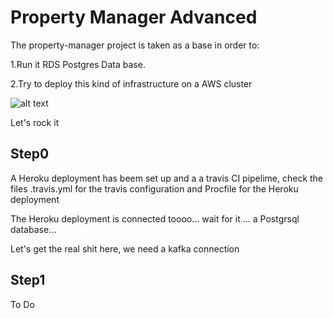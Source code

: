 # Property Manager Advanced 

The property-manager project is taken as a base in order to: 


1.Run it  RDS Postgres Data base.

2.Try to deploy this kind of infrastructure on a AWS cluster

![alt text](https://www.confluent.io/wp-content/uploads/2016/08/slide-42b-4-3.png)

Let's rock it

## Step0 

A Heroku deployment has beem set up and a a travis CI pipelime, check the files .travis.yml for the travis configuration and Procfile for the Heroku deployment 

The Heroku deployment is connected toooo... wait for it ... a Postgrsql database... 

Let's get the real shit here, we need a kafka connection 

## Step1 
To Do

